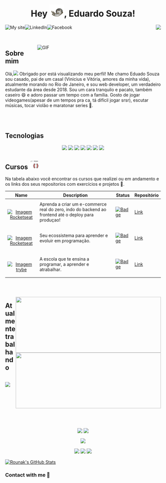 


<div align="center">
<h1 title="hehehe"> Hey <img src="assets/space-cat.webp" height="40">, Eduardo Souza!</h1>
</div>


[<img align="left" alt="My site" height="30px" src="https://img-premium.flaticon.com/png/512/3316/premium/3316444.png?token=exp=1625949863~hmac=4cb5d5a2b61a72953b934214a6329744"/>][website]
[<img align="left" alt="LinkedIn" height="30px" src="https://www.flaticon.com/svg/static/icons/svg/725/725337.svg"/>][linkedin]
[<img align="left" alt="Facebook" height="30px" src="https://image.flaticon.com/icons/png/512/2111/2111342.png" />][Spotify]
<img align="right" src="http://estruyf-github.azurewebsites.net/api/VisitorHit?user=EduSouza-programmer&repo=Bgstatic&countColorcountColor&countColor=%237B1E7B"/>  

<br/><br/><br/>


  <img align="right" width="400px" alt="GIF" src="https://i.pinimg.com/originals/e4/26/70/e426702edf874b181aced1e2fa5c6cde.gif" />
 
 ## Sobre mim
 


<p>Olá,<img src="https://raw.githubusercontent.com/MartinHeinz/MartinHeinz/master/wave.gif" width="30px"> Obrigado por está visualizando meu perfil! 
Me chamo Eduado Souza sou casado, pai de um casal (Vinicius e Vitória, amores da minha vida), atualmente morando no Rio de Janeiro, e sou web developer, um verdadeiro estudante da área desde 2018. Sou um cara tranquilo e pacato, também caseiro 😄 e adoro passar um tempo com a família. Gosto de jogar videogames(apesar de um tempos pra ca, tá difícil jogar srsr), escutar músicas, tocar violão e maratonar series 💪.</p>

<br/><br/>

## Tecnologias 

<p align="center" >
 <img src="https://img.icons8.com/color/96/000000/html-5--v1.png" height="70px"/>
 <img src="https://img.icons8.com/color/96/000000/css3.png" height="70px"/>
 <img src="https://img.icons8.com/color/96/000000/javascript--v1.png" height="70px"/>
 <img src="https://img.icons8.com/color/96/000000/typescript.png" height="70px"/>
 <img src="https://img.icons8.com/color/96/000000/nodejs.png" height="70px"/>
 <img src="https://img.icons8.com/officel/80/000000/react.png" height="70px"/>
 <img src="https://cdn.auth0.com/blog/testing-react-with-jest/logo.png" height="65px" />
</p>

## Cursos <img src="assets/stubparrot.gif" height="30">

<p>Na tabela abaixo você encontrar os cursos que realizei ou em andamento e os links dos seus repositorios com exercícios e projetos 🚀.</p>


Name | Description | Status | Repositório
-----|-------------|--------|------
 [<br/><p align="center" ><img alt="Imagem Rocketseat" src="https://yt3.ggpht.com/ytc/AKedOLR_SyZfBGCaEAnxq60KzGD6oWt0uQK5NozzslXs=s88-c-k-c0x00ffffff-no-rj" width="70px"/></p>](https://www.udemy.com/course/react-avancado/) | Aprenda a criar um e-commerce real do zero, indo do backend ao frontend até o deploy para produçao! | [![Badge](https://img.shields.io/badge/Status-Unfinished-red.svg)](https://shields.io/) | [Link](https://github.com/EduSouza-programmer/EduSouza-programmer.github.io)
 [<br/><p align="center" ><img alt="Imagem Rocketseat" src="https://t2.tudocdn.net/572277?w=646&h=284" width="150px"/></p>](https://rocketseat.com.br/) | Seu ecossistema para aprender e evoluir em programação. | [![Badge](https://img.shields.io/badge/Status-Unfinished-red.svg)](https://shields.io/) | [Link](https://github.com/EduSouza-programmer/EduSouza-programmer.github.io)
 [<br/><p align="center" ><img alt="Imagem trybe" src="https://i.ibb.co/d4W2x4g/trybe.png" width="70px"/></p>](https://www.betrybe.com/?utm_medium=cpc&utm_source=google&utm_campaign=Brand&utm_content=ad03_din_h&gclid=Cj0KCQjwiqWHBhD2ARIsAPCDzanDSywMF8Tv_knmbWOo6MF7KIwvFyrkq7Kkc-jQ7xanpTJvaJ9Dyn8aAsglEALw_wcB) | A escola que te ensina a programar, a aprender e atrabalhar. | [![Badge](https://img.shields.io/badge/Status-Finished-Teal.svg)](https://shields.io/) | [Link](https://github.com/EduSouza-programmer/EduSouza-programmer.github.io)

<br/><br/>

[<img align="right" src="https://github-readme-stats.vercel.app/api/pin/?username=EduSouza-programmer&repo=won_games_client&theme=tokyonight" height="180px" width="470px" />](https://github.com/EduSouza-programmer/won_games_client)
[<img align="right" src="https://github-readme-stats.vercel.app/api/pin/?username=EduSouza-programmer&repo=boilerplate_Edu_Souza&theme=tokyonight" height="180px" width="470px" />](https://github.com/EduSouza-programmer/boilerplate_Edu_Souza)

## Atualmente trabalhando
<br/>
<img src="https://acegif.com/wp-content/uploads/cat-typing-2.gif"/>


<br/><br/><br/><br/><br/><br/>





<p align=center>
  <img height="150px" src="https://github-readme-stats.vercel.app/api?username=EduSouza-programmer&show_icons=true&theme=tokyonight&hide_title=false&count_private=true" />
  <img height="150px" src="https://github-readme-stats.vercel.app/api/top-langs/?username=EduSouza-programmer&layout=compact&hide=html,Makefile&text_color=daf7dc&bg_color=151515&theme=tokyonight" />
</p>


<p align=center>
  <img src="https://github-profile-trophy.vercel.app/?username=EduSouza-programmer&theme=onedark&rank=SECRET,SSS,SS,S,AAA,AA,A,B" />
</p>

<p align=center>
  <img src="https://badges.pufler.dev/visits/EduSouza-programmer/EduSouza-programmer?color=black&logo=github" />
  <img src="https://komarev.com/ghpvc/?username=EduSouza-programmer" />
  <img src="https://hits.seeyoufarm.com/api/count/incr/badge.svg?url=https%3A%2F%2Fgithub.com%2FEduSouza-programmer&count_bg=%23DDC3FF&title_bg=%23555555&icon=&icon_color=%23E7E7E7&title=hits&edge_flat=false" />
</p>

<a href="https://github.com/RounakNeogy/RounakNeogy">
  <img align="center" src="https://github-readme-stats.vercel.app/api/top-langs/?username=RounakNeogy&&show_icons=true&theme=tokyonight" alt="Rounak's GitHub Stats" />
</a>

### Contact with me 📝



<br />


[website]: https://edusouza-programmer.github.io/
[linkedin]: https://www.linkedin.com/in/eduardosouzaprogrammer/
[Spotify]: https://www.facebook.com/profile.php?id=100003755834780
